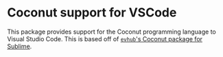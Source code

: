 # Coconut support for VSCode

This package provides support for the Coconut programming language to Visual Studio Code. This is based off of [`evhub`'s Coconut package for Sublime](https://github.com/evhub/sublime-coconut).
